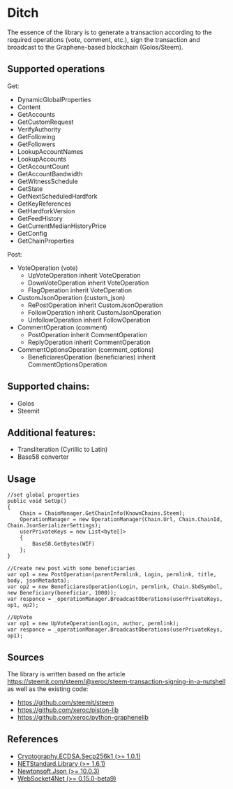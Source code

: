 # Ditch
The essence of the library is to generate a transaction according to the required operations (vote, comment, etc.), sign the transaction and broadcast to the Graphene-based blockchain (Golos/Steem). 

## Supported operations

Get:
* DynamicGlobalProperties
* Content
* GetAccounts
* GetCustomRequest
* VerifyAuthority
* GetFollowing
* GetFollowers
* LookupAccountNames
* LookupAccounts
* GetAccountCount
* GetAccountBandwidth
* GetWitnessSchedule
* GetState
* GetNextScheduledHardfork
* GetKeyReferences
* GetHardforkVersion
* GetFeedHistory
* GetCurrentMedianHistoryPrice
* GetConfig
* GetChainProperties
	
Post:
* VoteOperation (vote) 
  * UpVoteOperation inherit VoteOperation
  * DownVoteOperation inherit VoteOperation
  * FlagOperation inherit VoteOperation
* CustomJsonOperation (custom_json)
  * RePostOperation inherit CustomJsonOperation
  * FollowOperation inherit CustomJsonOperation
  * UnfollowOperation inherit FollowOperation
* CommentOperation (comment)
  * PostOperation inherit CommentOperation
  * ReplyOperation inherit CommentOperation
* CommentOptionsOperation (comment_options) 
  * BeneficiaresOperation (beneficiaries) inherit CommentOptionsOperation
  
## Supported chains:
 * Golos
 * Steemit
 
## Additional features:
 * Transliteration (Cyrillic to Latin)
 * Base58 converter

## Usage
    //set global properties
    public void SetUp()
    {
        Chain = ChainManager.GetChainInfo(KnownChains.Steem);
        OperationManager = new OperationManager(Chain.Url, Chain.ChainId, Chain.JsonSerializerSettings);
        userPrivateKeys = new List<byte[]>
        {
            Base58.GetBytes(WIF)
        };        
    }
    
    //Create new post with some beneficiaries
    var op1 = new PostOperation(parentPermlink, Login, permlink, title, body, jsonMetadata);
    var op2 = new BeneficiaresOperation(Login, permlink, Chain.SbdSymbol, new Beneficiary(beneficiar, 1000));
    var responce = _operationManager.BroadcastOberations(userPrivateKeys, op1, op2);
    
    //UpVote
    var op1 = new UpVoteOperation(Login, author, permlink);
    var responce = _operationManager.BroadcastOberations(userPrivateKeys, op1);

## Sources

The library is written based on the article https://steemit.com/steem/@xeroc/steem-transaction-signing-in-a-nutshell as well as the existing code:
* https://github.com/steemit/steem
* https://github.com/xeroc/piston-lib
* https://github.com/xeroc/python-graphenelib

## References

* [Cryptography.ECDSA.Secp256k1 (>= 1.0.1)](https://github.com/Chainers/Cryptography.ECDSA)
* [NETStandard.Library (>= 1.6.1)](https://www.nuget.org/packages/NETStandard.Library)
* [Newtonsoft.Json (>= 10.0.3)](https://www.nuget.org/packages/Newtonsoft.Json)
* [WebSocket4Net (>= 0.15.0-beta9)](https://www.nuget.org/packages/WebSocket4Net)
